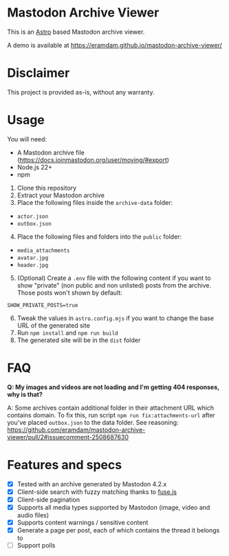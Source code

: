 # Mastodon Archive Viewer

This is an [Astro](https://astro.build) based Mastodon archive viewer.

A demo is available at https://eramdam.github.io/mastodon-archive-viewer/

# Disclaimer

This project is provided as-is, without any warranty.

# Usage

You will need:

- A Mastodon archive file (https://docs.joinmastodon.org/user/moving/#export)
- Node.js 22+
- npm

1. Clone this repository
2. Extract your Mastodon archive
3. Place the following files inside the `archive-data` folder:

- `actor.json`
- `outbox.json`

4. Place the following files and folders into the `public` folder:

- `media_attachments`
- `avatar.jpg`
- `header.jpg`

5. (Optional) Create a `.env` file with the following content if you want to show "private" (non public and non unlisted) posts from the archive. Those posts won't shown by default:

```
SHOW_PRIVATE_POSTS=true
```

6. Tweak the values in `astro.config.mjs` if you want to change the base URL of the generated site
7. Run `npm install` and `npm run build`
8. The generated site will be in the `dist` folder

# FAQ

**Q: My images and videos are not loading and I'm getting 404 responses, why is that?**

A: Some archives contain additional folder in their attachment URL which contains domain. To fix this, run script `npm run fix:attachments-url` after you've placed `outbox.json` to the data folder.
See reasoning: https://github.com/eramdam/mastodon-archive-viewer/pull/2#issuecomment-2508687630

# Features and specs

- [x] Tested with an archive generated by Mastodon 4.2.x
- [x] Client-side search with fuzzy matching thanks to [fuse.js](https://fusejs.io/)
- [x] Client-side pagination
- [x] Supports all media types supported by Mastodon (image, video and audio files)
- [x] Supports content warnings / sensitive content
- [x] Generate a page per post, each of which contains the thread it belongs to
- [ ] Support polls
